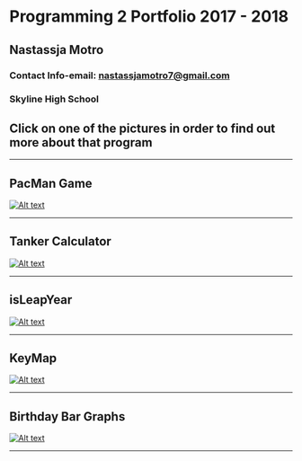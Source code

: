 # Programming 2 Portfolio 2017 - 2018
## Nastassja Motro
### Contact Info-email: [nastassjamotro7@gmail.com](mailto:nastassjamotro7@gmail.com)
### Skyline High School

## Click on one of the pictures in order to find out more about that program

-----
## PacMan Game
[![Alt text](https://nastassjamotro.github.io/Programming-2-Portfolio/img/PacMan.png "PacMan Game")](https://nastassjamotro.github.io/Programming-2-Portfolio/PacMan)

-----
## Tanker Calculator
[![Alt text](https://nastassjamotro.github.io/Programming-2-Portfolio/img/TankerCalc.png "Tanker Calculator")](https://nastassjamotro.github.io/Programming-2-Portfolio/TankerCalc)

-----
## isLeapYear
[![Alt text](https://nastassjamotro.github.io/Programming-2-Portfolio/img/isLeapYear.png "Leap Year")](https://nastassjamotro.github.io/Programming-2-Portfolio/isLeapYear)

-----
## KeyMap
[![Alt text](https://nastassjamotro.github.io/Programming-2-Portfolio/img/KeyMap.png "KeyMap")](https://nastassjamotro.github.io/Programming-2-Portfolio/KeyMap)

-----
## Birthday Bar Graphs
[![Alt text](https://nastassjamotro.github.io/Programming-2-Portfolio/img/BarGraphs.png "Birthday Bar Graphs")](https://nastassjamotro.github.io/Programming-2-Portfolio/BarGraph)

-----


